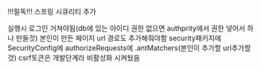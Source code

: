 !!!필독!!!
스프링 시큐리티 추가

실행시
로그인 거쳐야됨(db에 있는 아이디 권한 없으면 authprity에서 권한 넣어서 하나 만들것)
본인이 만든 페이지 url 경로도 추가해줘야함 security패키지에 SecurityConfig에 authorizeRequests에 
                                          .antMatchers(본인이 추가할 url추가할것)
csrf토큰은 개발단계라 비활성화 시켜뒀음
